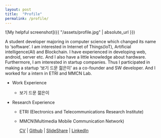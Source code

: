 ```yaml
---
layout: post
title:  "Profile"
permalink: /profile/
---
```

![My helpful screenshot]({{ "/assets/profile.jpg" | absolute_url }})

A student developer majoring in computer science which changed its name to ‘software’.
I am interested in Internet of Things(IoT), Artificial intelligence(AI) and Blockchain.
I have experienced in developing web, android, server etc. And I also have a little knowledge about hardware.
Furthermore, I am interested in startup companies. Thus I participated in making a startup ‘보기 드문 젊은이’ as a co-founder and SW developer. And I worked for a intern in ETRI and MMCN Lab.

- Work Experience
  - 보기 드문 젊은이

- Research Experience
  - ETRI (Electronics and Telecommunications Research Institute)
  - MMCN(Multimedia Mobile Communication Network)


    [CV](https://www.dropbox.com/s/h1aovw5mujpbzye/CV_Youngmin_Kim.pdf?dl=0) |
    [Github](https://github.com/mac0314) |
    [SlideShare](https://www.slideshare.net/ssuser179afe) |
    [LinkedIn](https://www.linkedin.com/in/mac0314)
